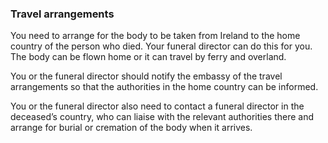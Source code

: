 ###  Travel arrangements

You need to arrange for the body to be taken from Ireland to the home country
of the person who died. Your funeral director can do this for you. The body
can be flown home or it can travel by ferry and overland.

You or the funeral director should notify the embassy of the travel
arrangements so that the authorities in the home country can be informed.

You or the funeral director also need to contact a funeral director in the
deceased’s country, who can liaise with the relevant authorities there and
arrange for burial or cremation of the body when it arrives.
